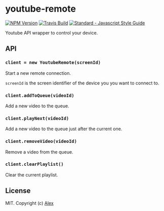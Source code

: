 # youtube-remote

[![NPM Version](https://img.shields.io/npm/v/youtube-remote.svg)](https://www.npmjs.com/package/youtube-remote)
[![Travis Build](https://travis-ci.com/alxhotel/youtube-remote.svg?branch=master)](https://travis-ci.org/alxhotel/youtube-remote)
[![Standard - Javascript Style Guide](https://img.shields.io/badge/code_style-standard-brightgreen.svg)](https://standardjs.com)

Youtube API wrapper to control your device.

## API

### `client = new YoutubeRemote(screenId)`

Start a new remote connection.

`screenId` is the screen identifier of the device you you want to connect to.

### `client.addToQueue(videoId)`

Add a new video to the queue.

### `client.playNext(videoId)`

Add a new video to the queue just after the current one.

### `client.removeVideo(videoId)`

Remove a video from the queue.

### `client.clearPlaylist()`

Clear the current playlist.

## License

MIT. Copyright (c) [Alex](https://github.com/alxhotel)
